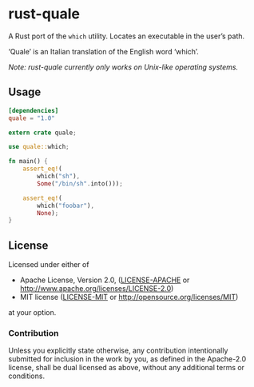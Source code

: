 # rust-quale

A Rust port of the `which` utility. Locates an executable in the user’s path.

‘Quale’ is an Italian translation of the English word ‘which’.

*Note: rust-quale currently only works on Unix-like operating systems.*

## Usage

```toml
[dependencies]
quale = "1.0"
```

```rust
extern crate quale;

use quale::which;

fn main() {
    assert_eq!(
        which("sh"),
        Some("/bin/sh".into()));

    assert_eq!(
        which("foobar"),
        None);
}
```

## License

Licensed under either of

 * Apache License, Version 2.0, ([LICENSE-APACHE](LICENSE-APACHE) or http://www.apache.org/licenses/LICENSE-2.0)
 * MIT license ([LICENSE-MIT](LICENSE-MIT) or http://opensource.org/licenses/MIT)

at your option.

### Contribution

Unless you explicitly state otherwise, any contribution intentionally submitted for inclusion in the work by you, as defined in the Apache-2.0 license, shall be dual licensed as above, without any additional terms or conditions.
